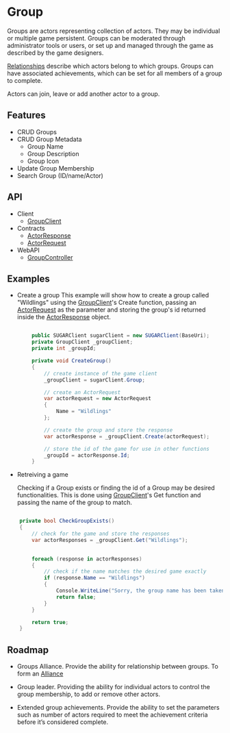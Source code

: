 # Group
Groups are actors representing collection of actors. They may be individual or multiple game persistent. Groups can be moderated through administrator tools or users, or set up and managed through the game as described by the game designers. 

[Relationships](/articles/Relationships) describe which actors belong to which groups. Groups can have associated achievements,  which can be set for all members of a group to complete. 

Actors can join, leave or add another actor to a group. 


## Features
* CRUD Groups
* CRUD Group Metadata
	* Group Name
	* Group Description
	* Group Icon
* Update Group Membership
* Search Group (ID/name/Actor)



## API
* Client
    * [GroupClient](xref:PlayGen.SUGAR.Client.GroupClient)
* Contracts
    * [ActorResponse](xref:PlayGen.SUGAR.Contracts.ActorResponse)
    * [ActorRequest](xref:PlayGen.SUGAR.Contracts.ActorRequest)
* WebAPI
    * [GroupController](xref:PlayGen.SUGAR.WebAPI.Controllers.GroupController)
    
## Examples
* Create a group
	This example will show how to create a group called "Wildlings" using the [GroupClient](xref:PlayGen.SUGAR.Client.GroupClient)'s Create function, passing an [ActorRequest](xref:PlayGen.SUGAR.Contracts.ActorRequest) as the parameter and storing the group's id returned inside the [ActorResponse](xref:PlayGen.SUGAR.Contracts.ActorResponse) object.

```cs

		public SUGARClient sugarClient = new SUGARClient(BaseUri);
		private GroupClient _groupClient;
		private int _groupId;

		private void CreateGroup() 
		{
			// create instance of the game client
			_groupClient = sugarClient.Group;

			// create an ActorRequest
			var actorRequest = new ActorRequest 
			{
				Name = "Wildlings"
			};

			// create the group and store the response
			var actorResponse = _groupClient.Create(actorRequest);

			// store the id of the game for use in other functions
			_groupId = actorResponse.Id;
		}

```

* Retreiving a game

	Checking if a Group exists or finding the id of a Group may be desired functionalities. This is done using [GroupClient](xref:PlayGen.SUGAR.Client.GroupClient)'s Get function and passing the name of the group to match.

```cs 

	private bool CheckGroupExists() 
	{
		// check for the game and store the responses
		var actorResponses = _groupClient.Get("Wildlings");

		
		foreach (response in actorResponses) 
		{
			// check if the name matches the desired game exactly
			if (response.Name == "Wildlings") 
			{	
				Console.WriteLine("Sorry, the group name has been taken, try another one");
				return false;
			}
		}

		return true;
	}

```

## Roadmap
* Groups Alliance. 
Provide the ability for relationship between groups. To form an [Alliance](/article/Alliances)

* Group leader.
Providing the ability for individual actors to control the group membership, to add or remove other actors.

* Extended group achievements.
Provide the ability to set the parameters such as number of actors required to meet the achievement criteria before it’s considered complete. 
